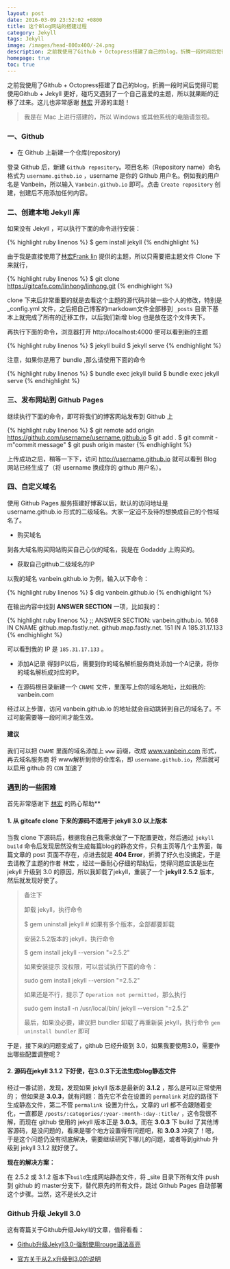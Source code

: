 ```yaml
---
layout: post
date: 2016-03-09 23:52:02 +0800
title: 这个Blog网站的搭建过程
category: Jekyll
tags: Jekyll
image: /images/head-800x400/-24.png
description: 之前我使用了Github + Octopress搭建了自己的blog，折腾一段时间后觉得可能使用Github + Jekyll 更好，碰巧又遇到了一个自己喜爱的主题，所以就果断的迁移了过来。这儿也非常感谢林宏开源的主题！
homepage: true
toc: true
---
```


之前我使用了Github + Octopress搭建了自己的blog，折腾一段时间后觉得可能使用Github + Jekyll 更好，碰巧又遇到了一个自己喜爱的主题，所以就果断的迁移了过来。这儿也非常感谢 [林宏](http://www.flinhong.com/) 开源的主题！

> 我是在 Mac 上进行搭建的，所以 Windows 或其他系统的电脑请忽视。

### 一、Github

* 在 Github 上新建一个仓库(repository)

登录 Github 后，新建 `Github repository`。项目名称（Repository name）命名格式为 `username.github.io` ，username 是你的 Github 用户名。例如我的用户名是 Vanbein，所以输入 `Vanbein.github.io` 即可。点击 `Create repository` 创建，创建后不用添加任何内容。


### 二、创建本地 Jekyll 库

如果没有 Jekyll ，可以执行下面的命令进行安装：

{% highlight ruby linenos %}
$ gem install jekyll
{% endhighlight %}

由于我是直接使用了[林宏Frank lin](http://www.flinhong.com/) 提供的主题，所以只需要把主题文件 Clone 下来就行，

{% highlight ruby linenos %}
$ git clone https://gitcafe.com/linhong/linhong.git
{% endhighlight %}

clone 下来后非常重要的就是去看这个主题的源代码并做一些个人的修改，特别是 _config.yml 文件，之后把自己博客的markdown文件全部移到 `_posts` 目录下基本上就完成了所有的迁移工作，以后我们新增 blog 也是放在这个文件夹下。

再执行下面的命令，浏览器打开 http://localhost:4000 便可以看到新的主题

{% highlight ruby linenos %}
$ jekyll build 
$ jekyll serve
{% endhighlight %}

注意，如果你是用了 bundle ,那么请使用下面的命令

{% highlight ruby linenos %}
$ bundle exec jekyll build 
$ bundle exec jekyll serve
{% endhighlight %}

### 三、发布网站到 Github Pages

继续执行下面的命令，即可将我们的博客网站发布到 Github 上

{% highlight ruby linenos %}
$ git remote add origin https://github.com/username/username.github.io
$ git add .
$ git commit -m"commit message"
$ git push origin master
{% endhighlight %}

上传成功之后，稍等一下下，访问 http://username.github.io 就可以看到 Blog 网站已经生成了（将 username 换成你的 github 用户名）。

### 四、自定义域名

使用 Github Pages 服务搭建好博客以后，默认的访问地址是 username.github.io 形式的二级域名。大家一定迫不及待的想换成自己的个性域名了。

* 购买域名

到各大域名购买网站购买自己心仪的域名，我是在 Godaddy 上购买的。

* 获取自己github二级域名的IP

以我的域名 vanbein.github.io 为例，输入以下命令：

{% highlight ruby linenos %}
$ dig vanbein.github.io
{% endhighlight %}

在输出内容中找到 **ANSWER SECTION** 一项，比如我的：

{% highlight ruby linenos %}
;; ANSWER SECTION:
vanbein.github.io.	1668	IN	CNAME	github.map.fastly.net.
github.map.fastly.net.	151	IN	A	185.31.17.133
{% endhighlight %}

可以看到我的 IP 是 `185.31.17.133` 。

* 添加A记录
得到IP以后，需要到你的域名解析服务商处添加一个A记录，将你的域名解析成对应的IP。

* 在源码根目录新建一个 `CNAME` 文件，里面写上你的域名地址，比如我的: vanbein.com

经过以上步骤，访问 vanbein.github.io 的地址就会自动跳转到自己的域名了。不过可能需要等一段时间才能生效。

#### 建议

我们可以把 `CNAME` 里面的域名添加上 `www` 前缀，改成 www.vanbein.com 形式，再去域名服务商 将 www解析到你的仓库名，即 `username.github.io`，然后就可以启用 github 的 `CDN` 加速了

### 遇到的一些困难

首先非常感谢下 [林宏](http://www.flinhong.com/) 的热心帮助**

#### 1. 从 gitcafe clone 下来的源码不适用于 jekyll 3.0 以上版本

当我 clone 下源码后，根据我自己我需求做了一下配置更改，然后通过 `jekyll build` 命令后发现居然没有生成每篇blog的静态文件，只有主页等几个主界面，每篇文章的 post 页面不存在，点进去就是 **404 Error**，折腾了好久也没搞定，于是去请教了主题的作者 林宏 ，经过一番耐心仔细的帮助后，觉得问题应该是出在 jekyll 升级到 3.0 的原因，所以我卸载了jekyll，重装了一个 **jekyll 2.5.2** 版本，然后就发现好使了。

> 备注下
> 
> 卸载 jekyll，执行命令
> 
> $ gem uninstall jekyll  # 如果有多个版本，全部都要卸载
> 
> 安装2.5.2版本的 jekyll，执行命令
> 
> $ gem install jekyll --version "=2.5.2"
> 
> 如果安装提示 没权限，可以尝试执行下面的命令：
> 
> sudo gem install jekyll --version "=2.5.2"
> 
> 如果还是不行，提示了 `Operation not permitted`，那么执行
> 
> sudo gem install -n /usr/local/bin/ jekyll --version "=2.5.2"
> 
> 最后，如果没必要，建议把 bundler 卸载了再重新装 jekyll，执行命令 `gem uninstall bundler` 即可

于是，接下来的问题变成了，github 已经升级到 3.0，如果我要使用3.0，需要作出哪些配置调整呢？ 

#### 2. 源码在jekyll 3.1.2 下好使，在3.0.3下无法生成blog静态文件

经过一番试验，发现，发现如果 jekyll 版本是最新的 **3.1.2** ，那么是可以正常使用的； 但如果是 **3.0.3**，就有问题：首先它不会在设置的 `permalink` 对应的路径下生成静态文件，第二不管 `permalink `设置为什么，文章的 url 都不会跟随着变化，一直都是 `/posts/:categories/:year-:month-:day-:title/` ，这令我很不解，而现在 github 使用的 jekyll 版本正是 **3.0.3**。而在 **3.0.3** 下 build 了其他博客源码，是没问题的，看来是哪个地方设置得有问题吧，和 **3.0.3** 冲突了！嗯，于是这个问题仍没有彻底解决，需要继续研究下哪儿的问题，或者等到github 升级到 jekyll 3.1.2 就好使了。

**现在的解决方案：**

 在 2.5.2 或 3.1.2 版本下`build`生成网站静态文件，将 _site 目录下所有文件 push 到 github 的 master分支下，替代原先的所有文件，跳过 Github Pages 自动部署这个步骤。当然，这不是长久之计


### Github 升级 Jekyll 3.0

这有寄篇关于Github升级Jekyll的文章，值得看看：

* [Github升级Jekyll3.0-强制使用rouge语法高亮](http://platinhom.github.io/2016/02/04/update-github-rouge/)

* [官方关于从2.x升级到3.0的说明](https://jekyllrb.com/docs/upgrading/2-to-3/)
